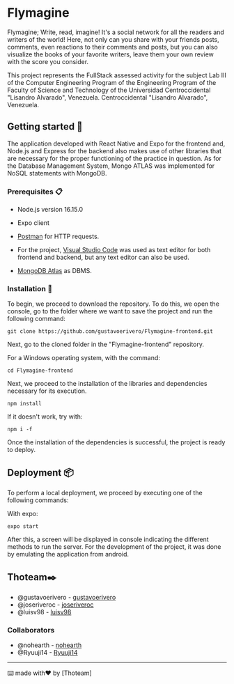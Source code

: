 # Flymagine

Flymagine; Write, read, imagine! It's a social network for all the readers and writers of the world! Here, not only can you share with your friends posts, comments, even reactions to their comments and posts, but you can also visualize the books of your favorite writers, leave them your own review with the score you consider.  

This project represents the FullStack assessed activity for the subject Lab III of the Computer Engineering Program of the 
Engineering Program of the Faculty of Science and Technology of the Universidad Centroccidental "Lisandro Alvarado", Venezuela. 
Centroccidental "Lisandro Alvarado", Venezuela.

## Getting started 🚀

The application developed with React Native and Expo for the frontend and, Node.js and Express for the backend also makes use of other libraries that are necessary for the proper functioning of the practice in question. As for the Database Management System, Mongo ATLAS was implemented for NoSQL statements with MongoDB.

### Prerequisites 📋

* Node.js version 16.15.0

* Expo client

* [Postman](https://www.postman.com/) for HTTP requests.

* For the project, [Visual Studio Code](https://code.visualstudio.com/) was used as text editor for both frontend and backend, but any text editor can also be used.

* [MongoDB Atlas](https://www.mongodb.com/cloud/atlas/lp/try2?utm_source=google&utm_campaign=gs_footprint_row_search_core_brand_atlas_desktop&utm_term=mongodb&utm_medium=cpc_paid_search&utm_ad=e&utm_ad_campaign_id=12212624584&adgroup=115749713703) as DBMS.

### Installation 🔧

To begin, we proceed to download the repository. To do this, we open the console, go to the folder where we want to save the project and run the following command:

```
git clone https://github.com/gustavoerivero/Flymagine-frontend.git
```

Next, go to the cloned folder in the "Flymagine-frontend" repository.

For a Windows operating system, with the command:

```
cd Flymagine-frontend
```

Next, we proceed to the installation of the libraries and dependencies necessary for its execution.

```
npm install
```

If it doesn't work, try with:

```
npm i -f
```

Once the installation of the dependencies is successful, the project is ready to deploy.

## Deployment 📦 

To perform a local deployment, we proceed by executing one of the following commands:

With expo:
```
expo start
```

After this, a screen will be displayed in console indicating the different methods to run the server. For the development of the project, it was done by emulating the application from android.



## Thoteam✒️

*  @gustavoerivero  - [gustavoerivero](https://github.com/gustavoerivero)
*  @joseriveroc - [joseriveroc](https://github.com/joseriveroc)
*  @luisv98   - [luisv98](https://github.com/luisv98)

### Collaborators

* @nohearth - [nohearth](https://github.com/nohearth)
* @Ryuuji14 - [Ryuuji14](https://github.com/Ryuuji14)

---
⌨️ made with❤️ by [Thoteam] 
